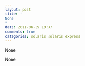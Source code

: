 ```yaml
---
layout: post
title: "
None
"
date: 2011-06-19 19:37
comments: true
categories: solaris solaris express
---
```


None


None

